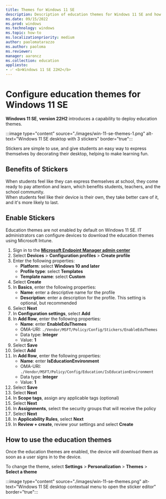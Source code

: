 ```yaml
---
title: Themes for Windows 11 SE
description: Description of education themes for Windows 11 SE and how to configure them via MDM
ms.date: 09/15/2022
ms.prod: windows
ms.technology: windows
ms.topic: how-to
ms.localizationpriority: medium
author: paolomatarazzo
ms.author: paoloma
ms.reviewer:
manager: aaroncz
ms.collection: education
appliesto:
- ✅ <b>Windows 11 SE 22H2</b>
---
```


# Configure education themes for Windows 11 SE

**Windows 11 SE**, **version 22H2** introduces a capability to deploy education themes.

:::image type="content" source="./images/win-11-se-themes-1.png" alt-text="Windows 11 SE desktop with 3 stickers" border="true":::

Stickers are simple to use, and give students an easy way to express themselves by decorating their desktop, helping to make learning fun.

## Benefits of Stickers

When students feel like they can express themselves at school, they come ready to pay attention and learn, which benefits students, teachers, and the school community.  
When students feel like their device is their own, they take better care of it, and it's more likely to last.

## Enable Stickers

Education themes are not enabled by default on Windows 11 SE. IT administrators can configure devices to download the education themes using Microsoft Intune.

1. Sign in to the <a href="https://endpoint.microsoft.com/" target="_blank"><b>Microsoft Endpoint Manager admin center</b></a>
1. Select **Devices** > **Configuration profiles** > **Create profile**
1. Enter the following properties:
    - **Platform**: select **Windows 10 and later**
    - **Profile type**: select **Templates**
    - **Template name**: select **Custom**
1. Select **Create**
1. In **Basics**, enter the following properties:
    - **Name**: enter a descriptive name for the profile
    - **Description**: enter a description for the profile. This setting is optional, but recommended
1. Select **Next**
1. In **Configuration settings**, select **Add**
1. In **Add Row**, enter the following properties:
    - **Name**: enter **EnableEduThemes**
    - OMA-URI: `./Vendor/MSFT/Policy/Config/Stickers/EnableEduThemes`
    - Data type: **Integer**
    - Value: **1**
1. Select **Save**
1. Select **Add**
1. In **Add Row**, enter the following properties:
    - **Name**: enter **IsEducationEnvironment**
    - OMA-URI: `./Vendor/MSFT/Policy/Config/Education/IsEducationEnvironment`
    - Data type: **Integer**
    - Value: **1**
1. Select **Save**
1. Select **Next**
1. In **Scope tags**, assign any applicable tags (optional)
1. Select **Next**
1. In **Assignments**, select the security groups that will receive the policy
1. Select **Next**
1. In **Applicability Rules**, select **Next**
1. In **Review + create**, review your settings and select **Create**

## How to use the education themes

Once the education themes are enabled, the device will download them as soon as a user signs in to the device.

To change the theme, select **Settings** > **Personalization** > **Themes** > **Select a theme**

:::image type="content" source="./images/win-11-se-themes.png" alt-text="Windows 11 SE desktop contextual menu to open the sticker editor" border="true":::
